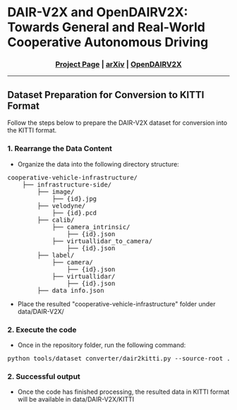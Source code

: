 # DAIR-V2X and OpenDAIRV2X: Towards General and Real-World Cooperative Autonomous Driving

<div align="center">
	<h3>
		<a href="https://thudair.baai.ac.cn/index">Project Page</a> |
		<a href="https://arxiv.org/abs/2204.05575">arXiv</a> |
		<a href="https://github.com/AIR-THU/DAIR-V2X/">OpenDAIRV2X</a>
	</h3>
</div>

---

## Dataset Preparation for Conversion to KITTI Format

Follow the steps below to prepare the DAIR-V2X dataset for conversion into the KITTI format.

### 1. Rearrange the Data Content

- Organize the data into the following directory structure:

<pre>
cooperative-vehicle-infrastructure/
	├── infrastructure-side/
		├── image/
			├── {id}.jpg
		├── velodyne/
			├── {id}.pcd
		├── calib/
			├── camera_intrinsic/
				├── {id}.json
			├── virtuallidar_to_camera/
				├── {id}.json
		├── label/
			├── camera/
				├── {id}.json
			├── virtuallidar/
				├── {id}.json
		├── data_info.json
</pre>

- Place the resulted "cooperative-vehicle-infrastructure" folder under data/DAIR-V2X/

### 2. Execute the code

- Once in the repository folder, run the following command:

<pre>
python tools/dataset_converter/dair2kitti.py --source-root ./data/DAIR-V2X/cooperative-vehicle-infrastructure/infrastructure-side --target-root ./data/DAIR-V2X/KITTI --split-path ./data/split_datas/single-infrastructure-split-data.json --label-type lidar --sensor-view infrastructure --no-classmerge
</pre>

### 2. Successful output

- Once the code has finished processing, the resulted data in KITTI format will be available in data/DAIR-V2X/KITTI
